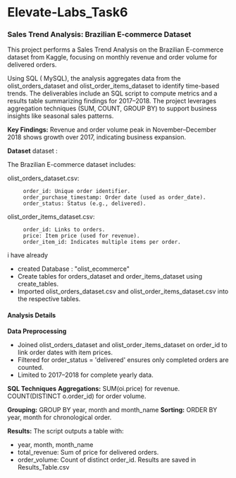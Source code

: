 # Elevate-Labs_Task6

### Sales Trend Analysis: Brazilian E-commerce Dataset
This project performs a Sales Trend Analysis on the Brazilian E-commerce dataset from Kaggle, focusing on monthly revenue and order volume for delivered orders.

Using SQL ( MySQL), the analysis aggregates data from the olist_orders_dataset and olist_order_items_dataset to identify time-based trends. The deliverables include an SQL script to compute metrics and a results table summarizing findings for 2017–2018. The project leverages aggregation techniques (SUM, COUNT, GROUP BY) to support business insights like seasonal sales patterns.

**Key Findings:**
Revenue and order volume peak in November–December
2018 shows growth over 2017, indicating business expansion.

**Dataset**
dataset :  

The Brazilian E-commerce dataset includes:

olist_orders_dataset.csv:

         order_id: Unique order identifier.
         order_purchase_timestamp: Order date (used as order_date).
         order_status: Status (e.g., delivered).

olist_order_items_dataset.csv:

         order_id: Links to orders.
         price: Item price (used for revenue).
         order_item_id: Indicates multiple items per order.

  i have already
* created Database : "olist_ecommerce"
* Create tables for orders_dataset and order_items_dataset using create_tables.
* Imported olist_orders_dataset.csv and olist_order_items_dataset.csv into the respective tables.

#### Analysis Details
**Data Preprocessing**
* Joined olist_orders_dataset and olist_order_items_dataset on order_id to link order dates with item prices.
* Filtered for order_status = 'delivered' ensures only completed orders are counted.
* Limited to 2017–2018 for complete yearly data.

**SQL Techniques**
**Aggregations:**
  SUM(oi.price) for revenue.
  COUNT(DISTINCT o.order_id) for order volume.

**Grouping:** GROUP BY year, month and month_name
**Sorting:** ORDER BY year, month for chronological order.


**Results:**
The script outputs a table with:
* year, month, month_name
* total_revenue: Sum of price for delivered orders.
* order_volume: Count of distinct order_id.
Results are saved in Results_Table.csv
  

